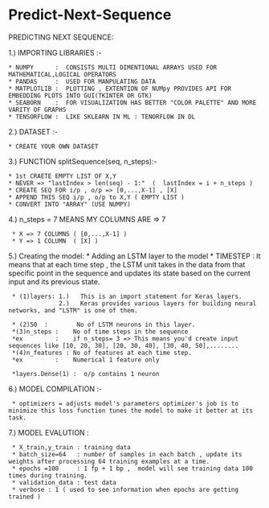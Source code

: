 # Predict-Next-Sequence
PREDICTING NEXT SEQUENCE:

1.) IMPORTING LIBRARIES :-
    
    * NUMPY      :  CONSISTS MULTI DIMENTIONAL ARRAYS USED FOR MATHEMATICAL,LOGICAL OPERATORS
    * PANDAS     :  USED FOR MANPULATING DATA
    * MATPLOTLIB :  PLOTTING , EXTENTION OF NUMpy PROVIDES API FOR EMBEDDING PLOTS INTO GUI(TKINTER OR GTK)
    * SEABORN    :  FOR VISUALIZATION HAS BETTER "COLOR PALETTE" AND MORE VARITY OF GRAPHS
    * TENSORFLOW :  LIKE SKLEARN IN ML : TENORFLOW IN DL

2.) DATASET :-
     
    * CREATE YOUR OWN DATASET

3.) FUNCTION splitSequence(seq, n_steps):-
 
    * 1st CRAETE EMPTY LIST OF X,Y
    * NEVER => "lastIndex > len(seq) - 1:"  (  lastIndex = i + n_steps )
    * CREATE SEQ FOR i/p , o/p => [0,...,X-1] , [X]
    * APPEND THIS SEQ i/p , o/p to X,Y ( EMPTY LIST )
    * CONVERT INTO "ARRAY" (USE NUMPY)

4.) n_steps = 7 MEANS MY COLUMNS ARE => 7

     * X => 7 COLUMNS ( [0,...,X-1] )
     * Y => 1 COLUMN  ( [X] )

5.)  Creating the model:
     * Adding an LSTM layer to the model
     * TIMESTEP :  It means that at each time step , the LSTM unit takes in the data from that specific point in the sequence and updates its state based on the current input and its previous state.
 
     * (1)layers: 1.)   This is an import statement for Keras layers. 
                  2.)   Keras provides various layers for building neural networks, and "LSTM" is one of them.

     * (2)50  :        No of LSTM neurons in this layer.
     *(3)n_steps :    No of time steps in the sequence 
     *ex         :    if n_steps= 3 => This means you'd create input sequences like [10, 20, 30], [20, 30, 40], [30, 40, 50],........
     *(4)n_features : No of features at each time step.
     *ex         :    Numerical 1 feature only

     *layers.Dense(1) :  o/p contains 1 neuron

6.) MODEL COMPILATION :-
 
     * optimizers = adjusts model's parameters optimizer's job is to minimize this loss function tunes the model to make it better at its task.

7.) MODEL EVALUTION :

     * X_train,y_train : training data
     * batch_size=64   : number of samples in each batch , update its weights after processing 64 training examples at a time.
     * epochs =100     : 1 fp + 1 bp ,  model will see training data 100 times during training.
     * validation_data : test data
     * verbose : 1 ( used to see information when epochs are getting trained )
